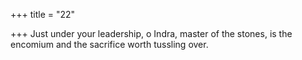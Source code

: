 +++
title = "22"

+++
Just under your leadership, o Indra, master of the stones, is the
encomium
and the sacrifice worth tussling over.